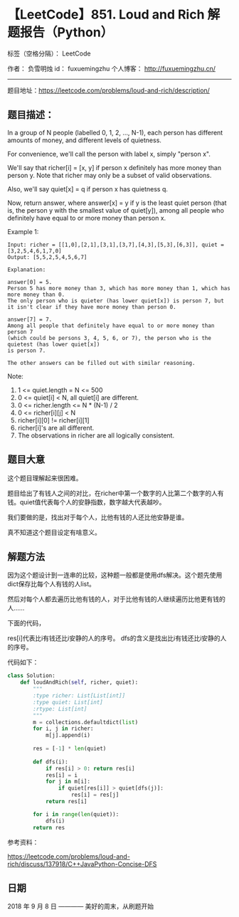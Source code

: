 # 【LeetCode】851. Loud and Rich 解题报告（Python）

标签（空格分隔）： LeetCode

作者： 		负雪明烛 
id：				fuxuemingzhu
个人博客：	http://fuxuemingzhu.cn/

---

题目地址：https://leetcode.com/problems/loud-and-rich/description/

## 题目描述：

In a group of N people (labelled 0, 1, 2, ..., N-1), each person has different amounts of money, and different levels of quietness.

For convenience, we'll call the person with label x, simply "person x".

We'll say that richer[i] = [x, y] if person x definitely has more money than person y.  Note that richer may only be a subset of valid observations.

Also, we'll say quiet[x] = q if person x has quietness q.

Now, return answer, where answer[x] = y if y is the least quiet person (that is, the person y with the smallest value of quiet[y]), among all people who definitely have equal to or more money than person x.

 

Example 1:

    Input: richer = [[1,0],[2,1],[3,1],[3,7],[4,3],[5,3],[6,3]], quiet = [3,2,5,4,6,1,7,0]
    Output: [5,5,2,5,4,5,6,7]
    
    Explanation: 
    
    answer[0] = 5.
    Person 5 has more money than 3, which has more money than 1, which has more money than 0.
    The only person who is quieter (has lower quiet[x]) is person 7, but
    it isn't clear if they have more money than person 0.
    
    answer[7] = 7.
    Among all people that definitely have equal to or more money than person 7
    (which could be persons 3, 4, 5, 6, or 7), the person who is the quietest (has lower quiet[x])
    is person 7.
    
    The other answers can be filled out with similar reasoning.

Note:

1. 1 <= quiet.length = N <= 500
1. 0 <= quiet[i] < N, all quiet[i] are different.
1. 0 <= richer.length <= N * (N-1) / 2
1. 0 <= richer[i][j] < N
1. richer[i][0] != richer[i][1]
1. richer[i]'s are all different.
1. The observations in richer are all logically consistent.



## 题目大意

这个题目理解起来很困难。

题目给出了有钱人之间的对比，在richer中第一个数字的人比第二个数字的人有钱。quiet值代表每个人的安静指数，数字越大代表越吵。

我们要做的是，找出对于每个人，比他有钱的人还比他安静是谁。

真不知道这个题目设定有啥意义。

## 解题方法

因为这个题设计到一连串的比较，这种题一般都是使用dfs解决。这个题先使用dict保存比每个人有钱的人list。

然后对每个人都去遍历比他有钱的人，对于比他有钱的人继续遍历比他更有钱的人……

下面的代码，

res[i]代表比i有钱还比i安静的人的序号。
dfs的含义是找出比i有钱还比i安静的人的序号。

代码如下：

```python
class Solution:
    def loudAndRich(self, richer, quiet):
        """
        :type richer: List[List[int]]
        :type quiet: List[int]
        :rtype: List[int]
        """
        m = collections.defaultdict(list)
        for i, j in richer:
            m[j].append(i)
        
        res = [-1] * len(quiet)
        
        def dfs(i):
            if res[i] > 0: return res[i]
            res[i] = i
            for j in m[i]:
                if quiet[res[i]] > quiet[dfs(j)]:
                    res[i] = res[j]
            return res[i]

        for i in range(len(quiet)):
            dfs(i)
        return res
```

参考资料：

https://leetcode.com/problems/loud-and-rich/discuss/137918/C++JavaPython-Concise-DFS

## 日期

2018 年 9 月 8 日 ———— 美好的周末，从刷题开始